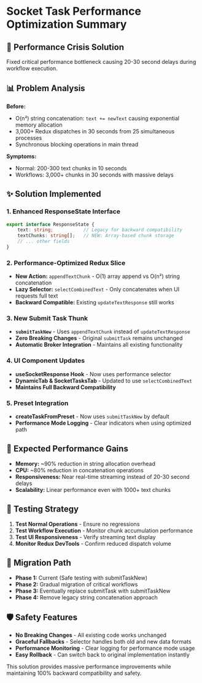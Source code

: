 # Socket Task Performance Optimization Summary

## 🚀 Performance Crisis Solution
Fixed critical performance bottleneck causing 20-30 second delays during workflow execution.

## 📊 Problem Analysis
**Before:** 
- O(n²) string concatenation: `text += newText` causing exponential memory allocation
- 3,000+ Redux dispatches in 30 seconds from 25 simultaneous processes
- Synchronous blocking operations in main thread

**Symptoms:**
- Normal: 200-300 text chunks in 10 seconds
- Workflows: 3,000+ chunks in 30 seconds with massive delays

## ✨ Solution Implemented

### 1. Enhanced ResponseState Interface
```typescript
export interface ResponseState {
    text: string;           // Legacy for backward compatibility
    textChunks: string[];   // NEW: Array-based chunk storage
    // ... other fields
}
```

### 2. Performance-Optimized Redux Slice
- **New Action:** `appendTextChunk` - O(1) array append vs O(n²) string concatenation
- **Lazy Selector:** `selectCombinedText` - Only concatenates when UI requests full text
- **Backward Compatible:** Existing `updateTextResponse` still works

### 3. New Submit Task Thunk
- **`submitTaskNew`** - Uses `appendTextChunk` instead of `updateTextResponse`
- **Zero Breaking Changes** - Original `submitTask` remains unchanged
- **Automatic Broker Integration** - Maintains all existing functionality

### 4. UI Component Updates
- **useSocketResponse Hook** - Now uses performance selector
- **DynamicTab & SocketTasksTab** - Updated to use `selectCombinedText`
- **Maintains Full Backward Compatibility**

### 5. Preset Integration
- **createTaskFromPreset** - Now uses `submitTaskNew` by default
- **Performance Mode Logging** - Clear indicators when using optimized path

## 🎯 Expected Performance Gains
- **Memory:** ~90% reduction in string allocation overhead
- **CPU:** ~80% reduction in concatenation operations  
- **Responsiveness:** Near real-time streaming instead of 20-30 second delays
- **Scalability:** Linear performance even with 1000+ text chunks

## 🧪 Testing Strategy
1. **Test Normal Operations** - Ensure no regressions
2. **Test Workflow Execution** - Monitor chunk accumulation performance
3. **Test UI Responsiveness** - Verify streaming text display
4. **Monitor Redux DevTools** - Confirm reduced dispatch volume

## 🔄 Migration Path
- **Phase 1:** Current (Safe testing with submitTaskNew)
- **Phase 2:** Gradual migration of critical workflows
- **Phase 3:** Eventually replace submitTask with submitTaskNew
- **Phase 4:** Remove legacy string concatenation approach

## 🛡️ Safety Features
- **No Breaking Changes** - All existing code works unchanged
- **Graceful Fallbacks** - Selector handles both old and new data formats
- **Performance Monitoring** - Clear logging for performance mode usage
- **Easy Rollback** - Can switch back to original implementation instantly

This solution provides massive performance improvements while maintaining 100% backward compatibility and safety. 